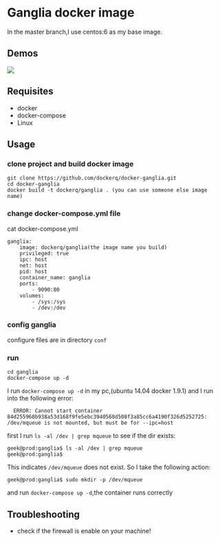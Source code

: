 # Ganglia docker image
In the master branch,I use centos:6 as my base image.

## Demos
![](http://7xl2jw.com1.z0.glb.clouddn.com/ganglia_demo.gif)

## Requisites
- docker
- docker-compose
- Linux

## Usage
### clone project and build docker image
```
git clone https://github.com/dockerq/docker-ganglia.git
cd docker-ganglia
docker build -t dockerq/ganglia . (you can use someone else image name)
```
### change docker-compose.yml file
cat docker-compose.yml
```
ganglia:
    image: dockerq/ganglia(the image name you build)
    privileged: true
    ipc: host
    net: host
    pid: host
    container_name: ganglia
    ports:
        - 9090:80
    volumes:
        - /sys:/sys
        - /dev:/dev
```

### config ganglia
configure files are in directory `conf`

### run
```
cd ganglia
docker-compose up -d
```

I run `docker-compose up -d` in my pc,(ubuntu 14.04 docker 1.9.1) and I run into the following error:

```
  ERROR: Cannot start container 84d255960b938a53d168f9fe5ebc3940568d508f3a85cc6a4190f326d5252725: /dev/mqueue is not mounted, but must be for --ipc=host
```

first I run `ls -al /dev | grep mqueue` to see if the dir exists:

```
geek@prod:ganglia$ ls -al /dev | grep mqueue
geek@prod:ganglia$
```

This indicates `/dev/mqueue` does not exist. So I take the following action:

```
geek@prod:ganglia$ sudo mkdir -p /dev/mqueue
```

and run `docker-compose up -d`,the container runs correctly

## Troubleshooting
- check if the firewall is enable on your machine!
